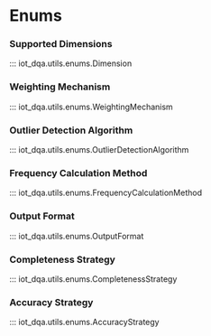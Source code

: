 # Enums

### Supported Dimensions

::: iot_dqa.utils.enums.Dimension

### Weighting Mechanism

::: iot_dqa.utils.enums.WeightingMechanism

### Outlier Detection Algorithm

::: iot_dqa.utils.enums.OutlierDetectionAlgorithm

### Frequency Calculation Method

::: iot_dqa.utils.enums.FrequencyCalculationMethod

### Output Format

::: iot_dqa.utils.enums.OutputFormat

### Completeness Strategy

::: iot_dqa.utils.enums.CompletenessStrategy

### Accuracy Strategy

::: iot_dqa.utils.enums.AccuracyStrategy
